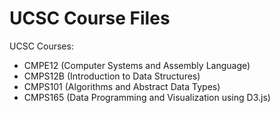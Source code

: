 # UCSC Course Files
UCSC Courses:
- CMPE12 (Computer Systems and Assembly Language)
- CMPS12B (Introduction to Data Structures)
- CMPS101 (Algorithms and Abstract Data Types)
- CMPS165 (Data Programming and Visualization using D3.js)

